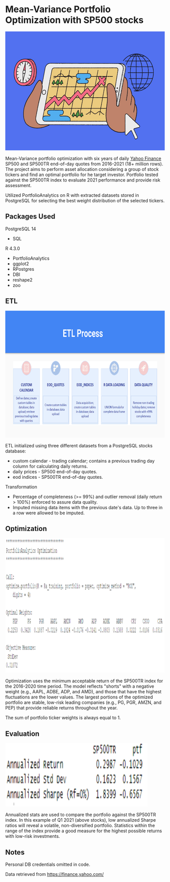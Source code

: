# Mean-Variance Portfolio Optimization with SP500 stocks
<img src="Screenshots/stocks_image.png" width="650" height="375" />

Mean-Variance portfolio optimization with six years of daily [Yahoo Finance](https://finance.yahoo.com/) SP500 and SP500TR end-of-day quotes from 
2016-2021 (18+ million rows). The project aims to perform asset allocation considering a group of stock tickers and find an optimal portfolio for 
he target investor. Portfolio tested against the SP500TR index to evaluate 2021 performance and provide risk assessment.

Utilized PortfolioAnalytics on R with extracted datasets stored in PostgreSQL for selecting the best weight distribution of the selected tickers. 

## Packages Used
PostgreSQL 14
- SQL
  
R 4.3.0
- PortfolioAnalytics
- ggplot2
- RPostgres
- DBI
- reshape2
- zoo


## ETL

<img src="Screenshots/etl_process.png" width="800" height="400" />

ETL initialized using three different datasets from a PostgreSQL stocks database:
- custom calendar - trading calendar; contains a previous trading day column for calculating daily returns.
- daily prices - SP500 end-of-day quotes.
- eod indices - SP500TR end-of-day quotes.

Transformation
- Percentage of completeness (>= 99%) and outlier removal (daily return > 100%) enforced to assure data quality. 
- Imputed missing data items with the previous date's data. Up to three in a row were allowed to be imputed.

## Optimization 
<img src="Screenshots/portfolio.png" width="700" height="425" />

Optimization uses the minimum acceptable return of the SP500TR index for the 2016-2020 time period. The model reflects "shorts" with a negative 
weight (e.g., AAPL, ADBE, ADP, and AMD), and those that have the highest fluctuations are the lower values. The largest portions of the optimized 
portfolio are stable, low-risk leading companies (e.g., PG, PGR, AMZN, and PEP) that provide reliable returns throughout the year. 

The sum of portfolio ticker weights is always equal to 1. 

## Evaluation
<img src="Screenshots/annualized_returns.png" width="450" height="200" />

Annualized stats are used to compare the portfolio against the SP500TR index. In this example of Q1 2021 (above stocks), low annualized Sharpe 
ratios will reveal a volatile, non-diversified portfolio. Statistics within the range of the index provide a good measure for the highest possible 
returns with low-risk investments. 

## Notes
Personal DB credentials omitted in code.

Data retrieved from https://finance.yahoo.com/



